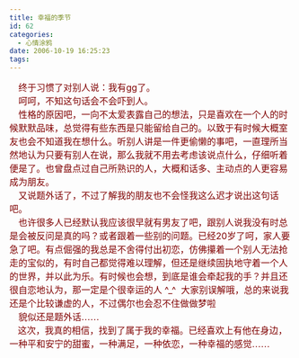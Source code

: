 ```yaml
---
title: 幸福的季节
id: 62
categories:
  - 心情涂鸦
date: 2006-10-19 16:25:23
tags:
---
```


<div id="msgcns!DA984E57EDE76A7C!846" class="bvMsg"><div><font color="#800000"><font size="1"><span style="font-size:12pt;font-family:宋体;">    终于习惯了对别人说：我有</span><span lang="EN-US" style="font-size:12pt;">gg</span><span style="font-size:12pt;font-family:宋体;">了。</span><span lang="EN-US" style="font-size:12pt;"/></font></font></div>
<div><font color="#800000"><font size="1"><span style="font-size:12pt;font-family:宋体;">    呵呵，不知这句话会不会吓到人。</span><span lang="EN-US" style="font-size:12pt;"/></font></font></div>
<div><font color="#800000"><font size="1"><span style="font-size:12pt;font-family:宋体;">    性格的原因吧，一向不太爱表露自己的想法，只是喜欢在一个人的时候默默品味，总觉得有些东西是只能留给自己的。以致于有时候大概室友也会不知道我在想什么。听别人讲是一件更偷懒的事吧，一直理所当然地认为只要有别人在说，那么我就不用去考虑该说点什么，仔细听着便是了。也曾盘点过自己所熟识的人，大概和话多、主动点的人更容易成为朋友。</span><span lang="EN-US" style="font-size:12pt;"/></font></font></div>
<div><font color="#800000"><font size="1"><span style="font-size:12pt;font-family:宋体;">    又说题外话了，不过了解我的朋友也不会怪我这么迟才说出这句话吧。</span><span lang="EN-US" style="font-size:12pt;"/></font></font></div>
<div><font color="#800000"><font size="1"><span style="font-size:12pt;font-family:宋体;">    也许很多人已经默认我应该很早就有男友了吧，跟别人说我没有时总是会被反问是真的吗？或者跟着一些别的问题。已经</span><span lang="EN-US" style="font-size:12pt;">20</span><span style="font-size:12pt;font-family:宋体;">岁了呵，家人要急了吧。有点倔强的我总是不舍得付出初恋，仿佛攥着一个别人无法抢走的宝似的，有时自己都觉得难以理解，但还是继续固执地守着一个人的世界，并以此为乐。有时候也会想，到底是谁会牵起我的手？并且还很自恋地认为，那一定是个很幸运的人</span><span lang="EN-US" style="font-size:12pt;"> ^_^<span>  </span></span><span style="font-size:12pt;font-family:宋体;">大家别误解哦，总的来说我还是个比较谦虚的人，不过偶尔也会忍不住做做梦啦</span><span lang="EN-US" style="font-size:12pt;"/></font></font></div>
<div><font color="#800000"><font size="1"><span style="font-size:12pt;font-family:宋体;">    貌似还是题外话……</span><span lang="EN-US" style="font-size:12pt;"/></font></font></div>
<div><span style="font-size:12pt;font-family:宋体;"><font color="#800000" size="1">      <font size="3">这次，我真的相信，找到了属于我的幸福。已经喜欢上有他在身边，一种平和安宁的甜蜜，一种满足，一种依恋，一种幸福的感觉……</font></font></span><span lang="EN-US" style="font-size:12pt;"/></div></div>